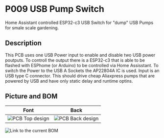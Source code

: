 # P009 USB Pump Switch

Home Assistant controlled ESP32-c3 USB Switch for "dump" USB Pumps for smale scale gardening. 

## Description

This PCB uses one USB Power input to enable and disable two USB power poutputs.
To controll the output there is a ESP32-c3 that is able to be flashed with ESPhome (or Arduino) to be controlled via Home Assisstant. 
To switch the Power to the USB A Sockets the AP22804A IC is used. 
Input is an USB type C connector. 
This should drive cheap Aliaxpress pumps that are powered by USB and have only static delay and runtime optins. 

## Picture and BOM

| Font                                                                    | Back                                                                      |
|-------------------------------------------------------------------------|---------------------------------------------------------------------------|
| ![PCB Top design](../../blob/documentation/Fabrication/PCBdraw_Top.png) | ![PCB Back design](../../blob/documentation/Fabrication/PCBdraw_Back.png) |

![Link to the current BOM](../../tree/documentation/Fabrication/BoM)